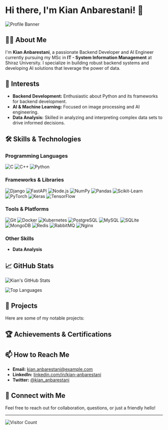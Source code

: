 # Hi there, I'm Kian Anbarestani! 👋

![Profile Banner](https://your-banner-image-url.com) <!-- Replace with your banner image URL if you have one -->

## 👨‍💻 About Me
I'm **Kian Anbarestani**, a passionate Backend Developer and AI Engineer currently pursuing my MSc in **IT - System Information Management** at Shiraz University. I specialize in building robust backend systems and developing AI solutions that leverage the power of data.

## 🌟 Interests
- **Backend Development:** Enthusiastic about Python and its frameworks for backend development.
- **AI & Machine Learning:** Focused on image processing and AI engineering.
- **Data Analysis:** Skilled in analyzing and interpreting complex data sets to drive informed decisions.

## 🛠️ Skills & Technologies

### **Programming Languages**
![C](https://img.shields.io/badge/-C-555555?style=flat&logo=c)
![C++](https://img.shields.io/badge/-C++-555555?style=flat&logo=c%2B%2B)
![Python](https://img.shields.io/badge/-Python-555555?style=flat&logo=python)

### **Frameworks & Libraries**
![Django](https://img.shields.io/badge/-Django-555555?style=flat&logo=django)
![FastAPI](https://img.shields.io/badge/-FastAPI-555555?style=flat&logo=fastapi)
![Node.js](https://img.shields.io/badge/-Node.js-555555?style=flat&logo=node.js)
![NumPy](https://img.shields.io/badge/-NumPy-555555?style=flat&logo=numpy)
![Pandas](https://img.shields.io/badge/-Pandas-555555?style=flat&logo=pandas)
![Scikit-Learn](https://img.shields.io/badge/-Scikit_Learn-555555?style=flat&logo=scikit-learn)
![PyTorch](https://img.shields.io/badge/-PyTorch-555555?style=flat&logo=pytorch)
![Keras](https://img.shields.io/badge/-Keras-555555?style=flat&logo=keras)
![TensorFlow](https://img.shields.io/badge/-TensorFlow-555555?style=flat&logo=tensorflow)

### **Tools & Platforms**
![Git](https://img.shields.io/badge/-Git-555555?style=flat&logo=git)
![Docker](https://img.shields.io/badge/-Docker-555555?style=flat&logo=docker)
![Kubernetes](https://img.shields.io/badge/-Kubernetes-555555?style=flat&logo=kubernetes)
![PostgreSQL](https://img.shields.io/badge/-PostgreSQL-555555?style=flat&logo=postgresql)
![MySQL](https://img.shields.io/badge/-MySQL-555555?style=flat&logo=mysql)
![SQLite](https://img.shields.io/badge/-SQLite-555555?style=flat&logo=sqlite)
![MongoDB](https://img.shields.io/badge/-MongoDB-555555?style=flat&logo=mongodb)
![Redis](https://img.shields.io/badge/-Redis-555555?style=flat&logo=redis)
![RabbitMQ](https://img.shields.io/badge/-RabbitMQ-555555?style=flat&logo=rabbitmq)
![Nginx](https://img.shields.io/badge/-Nginx-555555?style=flat&logo=nginx)

### **Other Skills**
- **Data Analysis**

## 📈 GitHub Stats
![Kian's GitHub Stats](https://github-readme-stats.vercel.app/api?username=your-github-username&show_icons=true&theme=radical)

![Top Languages](https://github-readme-stats.vercel.app/api/top-langs/?username=your-github-username&layout=compact&theme=radical)

<!-- Replace `your-github-username` with your actual GitHub username -->

## 🚀 Projects
Here are some of my notable projects:

<!-- Add more projects as needed -->

## 🏆 Achievements & Certifications

<!-- Add any awards or certifications you have -->

## 📫 How to Reach Me
- **Email:** [kian.anbarestani@example.com](mailto:kian.anbarestani@example.com) <!-- Replace with your actual email -->
- **LinkedIn:** [linkedin.com/in/kian-anbarestani](https://linkedin.com/in/kian-anbarestani) <!-- Replace with your actual LinkedIn profile -->
- **Twitter:** [@kian_anbarestani](https://twitter.com/kian_anbarestani) <!-- Replace with your actual Twitter handle -->

## 💬 Connect with Me
Feel free to reach out for collaboration, questions, or just a friendly hello!

---

![Visitor Count](https://profile-counter.glitch.me/your-github-username/count.svg) <!-- Replace with your GitHub username -->
